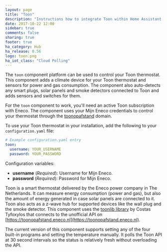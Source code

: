 ```yaml
---
layout: page
title: "Toon"
description: "Instructions how to integrate Toon within Home Assistant."
date: 2017-10-22 12:00
sidebar: true
comments: false
sharing: true
footer: true
ha_category: Hub
ha_release: 0.56
logo: toon.png
ha_iot_class: "Cloud Polling"
---
```


The `toon` component platform can be used to control your Toon thermostat. This component adds a climate device for your Toon thermostat and sensors for power and gas consumption. The component also auto-detects any smart plugs, solar panels and smoke detectors connected to Toon and adds sensors and switches for them.

For the `toon` component to work, you'll need an active Toon subscription with Eneco. The component uses your Mijn Eneco credentials to control your thermostat through the [toonopafstand](https://toonopafstand.eneco.nl) domain.

To use your Toon thermostat in your installation, add the following to your `configuration.yaml` file:

```yaml
# Example configuration.yaml entry
toon:
  username: YOUR_USERNAME
  password: YOUR_PASSWORD
```

Configuration variables:

- **username** (*Required*): Username for Mijn Eneco.
- **password** (*Required*): Password for Mijn Eneco.

Toon is a smart thermostat delivered by the Eneco power company in The Netherlands. It can measure energy consumption (power and gas), but also the amount of energy generated in case solar panels are connected to it. Toon also acts as a z-wave hub for supported devices like the wall plug and the smoke detector. This component uses the [toonlib library](https://github.com/costastf/toonlib) by Costas Tyfoxylos that connects to the unofficial API on [https://toonopafstand.eneco.nl](https://toonopafstand.eneco.nl).

The current version of this component supports setting any of the four built-in programs and setting the temperature manually. It polls the Toon API at 30 second intervals so the status is relatively fresh without overloading the API.
